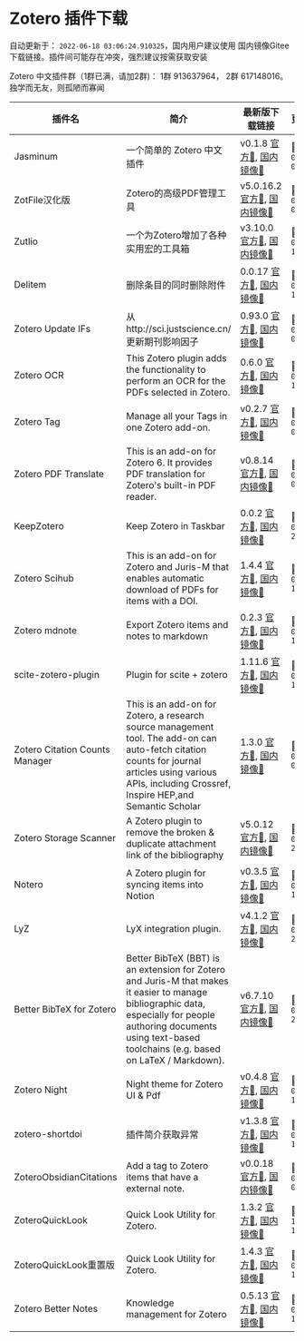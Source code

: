 # Zotero 插件下载

自动更新于： `2022-06-18 03:06:24.910325`，国内用户建议使用 国内镜像Gitee 下载链接。插件间可能存在冲突，强烈建议按需获取安装

Zotero 中文插件群（1群已满，请加2群)： 1群 913637964， 2群 617148016。独学而无友，则孤陋而寡闻

| 插件名 | 简介 |  最新版下载链接 | 更新时间 | GitHub链接 | 主页 |
| ----- | ----- | ----- | ----- | ----- | ----- |
| Jasminum | 一个简单的 Zotero 中文插件 | v0.1.8 [官方🔗](https://github.com/l0o0/ZoteroPlugins/raw/main/plugins/jasminum/jasminum-v0.1.8.xpi), [国内镜像🔗](https://gitee.com/zotero-chinese/zotero-plugins/raw/main/plugins/jasminum/jasminum-v0.1.8.xpi) | 📅`2022-05-13 01:55:07` | [💻](https://github.com/l0o0/jasminum) | [🏠](https://gitee.com/l0o0/jasminum) |
| ZotFile汉化版 | Zotero的高级PDF管理工具 | v5.0.16.2 [官方🔗](https://github.com/l0o0/ZoteroPlugins/raw/main/plugins/zotfile汉化版/zotfile-v5.1.1-fx.xpi), [国内镜像🔗](https://gitee.com/zotero-chinese/zotero-plugins/raw/main/plugins/zotfile汉化版/zotfile-v5.1.1-fx.xpi) | 📅`2022-03-26 01:37:40` | [💻](https://github.com/lychichem/zotfile) | [🏠](http://zotfile.com/) |
| Zutlio | 一个为Zotero增加了各种实用宏的工具箱 | v3.10.0 [官方🔗](https://github.com/l0o0/ZoteroPlugins/raw/main/plugins/zutlio/zutilo_v3.10.0.xpi), [国内镜像🔗](https://gitee.com/zotero-chinese/zotero-plugins/raw/main/plugins/zutlio/zutilo_v3.10.0.xpi) | 📅`2021-08-29 11:23:09` | [💻](https://github.com/wshanks/Zutilo) | [🏠](https://github.com/wshanks/Zutilo) |
| Delitem | 删除条目的同时删除附件 | 0.0.17 [官方🔗](https://github.com/l0o0/ZoteroPlugins/raw/main/plugins/delitem/delitemwithatt_0.0.17.xpi), [国内镜像🔗](https://gitee.com/zotero-chinese/zotero-plugins/raw/main/plugins/delitem/delitemwithatt_0.0.17.xpi) | 📅`2022-06-04 14:27:03` | [💻](https://github.com/redleafnew/delitemwithatt) | [🏠](https://github.com/redleafnew/delitemwithatt) |
| Zotero Update IFs | 从http://sci.justscience.cn/更新期刊影响因子 | 0.93.0 [官方🔗](https://github.com/l0o0/ZoteroPlugins/raw/main/plugins/zotero_update_ifs/zotero-updateifs_0.93.0.xpi), [国内镜像🔗](https://gitee.com/zotero-chinese/zotero-plugins/raw/main/plugins/zotero_update_ifs/zotero-updateifs_0.93.0.xpi) | 📅`2022-05-17 00:42:28` | [💻](https://github.com/redleafnew/zotero-updateifs) | [🏠](https://github.com/redleafnew/zotero-updateifs) |
| Zotero OCR | This Zotero plugin adds the functionality to perform an OCR for the PDFs selected in Zotero. | 0.6.0 [官方🔗](https://github.com/l0o0/ZoteroPlugins/raw/main/plugins/zotero_ocr/zotero-ocr-0.6.0.xpi), [国内镜像🔗](https://gitee.com/zotero-chinese/zotero-plugins/raw/main/plugins/zotero_ocr/zotero-ocr-0.6.0.xpi) | 📅`2022-05-22 17:31:49` | [💻](https://github.com/UB-Mannheim/zotero-ocr) | [🏠](ttps://github.com/UB-Mannheim/zotero-ocr) |
| Zotero Tag | Manage all your Tags in one Zotero add-on. | v0.2.7 [官方🔗](https://github.com/l0o0/ZoteroPlugins/raw/main/plugins/zotero_tag/zotero-tag_v0.2.7.xpi), [国内镜像🔗](https://gitee.com/zotero-chinese/zotero-plugins/raw/main/plugins/zotero_tag/zotero-tag_v0.2.7.xpi) | 📅`2022-06-08 02:21:06` | [💻](https://github.com/windingwind/zotero-tag) | [🏠](https://github.com/windingwind/zotero-tag) |
| Zotero PDF Translate | This is an add-on for Zotero 6. It provides PDF translation for Zotero's built-in PDF reader. | v0.8.14 [官方🔗](https://github.com/l0o0/ZoteroPlugins/raw/main/plugins/zotero_pdf_translate/zotero-pdf-translate_v0.8.14.xpi), [国内镜像🔗](https://gitee.com/zotero-chinese/zotero-plugins/raw/main/plugins/zotero_pdf_translate/zotero-pdf-translate_v0.8.14.xpi) | 📅`2022-06-16 09:38:41` | [💻](https://github.com/windingwind/zotero-pdf-translate) | [🏠](https://github.com/windingwind/zotero-pdf-translate) |
| KeepZotero | Keep Zotero in Taskbar | 0.0.2 [官方🔗](https://github.com/l0o0/ZoteroPlugins/raw/main/plugins/keepzotero/keepzotero-0.0.2-fx.xpi), [国内镜像🔗](https://gitee.com/zotero-chinese/zotero-plugins/raw/main/plugins/keepzotero/keepzotero-0.0.2-fx.xpi) | 📅`2022-03-22 23:36:13` | [💻](https://github.com/yhmtsai/KeepZotero) | [🏠](https://github.com/yhmtsai/KeepZotero) |
| Zotero Scihub | This is an add-on for Zotero and Juris-M that enables automatic download of PDFs for items with a DOI. | 1.4.4 [官方🔗](https://github.com/l0o0/ZoteroPlugins/raw/main/plugins/zotero_scihub/zotero-scihub-1.4.4.xpi), [国内镜像🔗](https://gitee.com/zotero-chinese/zotero-plugins/raw/main/plugins/zotero_scihub/zotero-scihub-1.4.4.xpi) | 📅`2022-04-06 12:15:35` | [💻](https://github.com/ethanwillis/zotero-scihub) | [🏠](https://github.com/ethanwillis/zotero-scihub) |
| Zotero mdnote | Export Zotero items and notes to markdown | 0.2.3 [官方🔗](https://github.com/l0o0/ZoteroPlugins/raw/main/plugins/zotero_mdnote/mdnotes-0.2.3.xpi), [国内镜像🔗](https://gitee.com/zotero-chinese/zotero-plugins/raw/main/plugins/zotero_mdnote/mdnotes-0.2.3.xpi) | 📅`2022-05-03 13:32:54` | [💻](https://github.com/argenos/zotero-mdnotes) | [🏠](https://github.com/argenos/zotero-mdnotes) |
| scite-zotero-plugin | Plugin for scite + zotero | 1.11.6 [官方🔗](https://github.com/l0o0/ZoteroPlugins/raw/main/plugins/scite-zotero-plugin/zotero-scite-1.11.6.xpi), [国内镜像🔗](https://gitee.com/zotero-chinese/zotero-plugins/raw/main/plugins/scite-zotero-plugin/zotero-scite-1.11.6.xpi) | 📅`2022-04-06 19:45:34` | [💻](https://github.com/scitedotai/scite-zotero-plugin) | [🏠](https://github.com/scitedotai/scite-zotero-plugin) |
| Zotero Citation Counts Manager | This is an add-on for Zotero, a research source management tool. The add-on can auto-fetch citation counts for journal articles using various APIs, including Crossref, Inspire HEP,and Semantic Scholar | 1.3.0 [官方🔗](https://github.com/l0o0/ZoteroPlugins/raw/main/plugins/zotero_citation_counts_manager/zotero-citationcounts-1.3.0.xpi), [国内镜像🔗](https://gitee.com/zotero-chinese/zotero-plugins/raw/main/plugins/zotero_citation_counts_manager/zotero-citationcounts-1.3.0.xpi) | 📅`2022-04-05 00:58:48` | [💻](https://github.com/eschnett/zotero-citationcounts) | [🏠](https://github.com/eschnett/zotero-citationcounts) |
| Zotero Storage Scanner | A Zotero plugin to remove the broken & duplicate attachment link of the bibliography | v5.0.12 [官方🔗](https://github.com/l0o0/ZoteroPlugins/raw/main/plugins/zotero_storage_scanner/zotero-storage-scanner-5.0.12.xpi), [国内镜像🔗](https://gitee.com/zotero-chinese/zotero-plugins/raw/main/plugins/zotero_storage_scanner/zotero-storage-scanner-5.0.12.xpi) | 📅`2022-05-22 21:04:39` | [💻](https://github.com/retorquere/zotero-storage-scanner) | [🏠](https://github.com/retorquere/zotero-storage-scanner) |
| Notero | A Zotero plugin for syncing items into Notion | v0.3.5 [官方🔗](https://github.com/l0o0/ZoteroPlugins/raw/main/plugins/notero/notero-0.3.5.xpi), [国内镜像🔗](https://gitee.com/zotero-chinese/zotero-plugins/raw/main/plugins/notero/notero-0.3.5.xpi) | 📅`2022-05-22 19:00:25` | [💻](https://github.com/dvanoni/notero) | [🏠](https://github.com/dvanoni/notero) |
| LyZ | LyX integration plugin. | v4.1.2 [官方🔗](https://github.com/l0o0/ZoteroPlugins/raw/main/plugins/lyz/lyz_v4.1.2.xpi), [国内镜像🔗](https://gitee.com/zotero-chinese/zotero-plugins/raw/main/plugins/lyz/lyz_v4.1.2.xpi) | 📅`2021-09-06 20:06:53` | [💻](https://github.com/wshanks/lyz) | [🏠](https://github.com/wshanks/lyz) |
| Better BibTeX for Zotero | Better BibTeX (BBT) is an extension for Zotero and Juris-M that makes it easier to manage bibliographic data, especially for people authoring documents using text-based toolchains (e.g. based on LaTeX / Markdown). | v6.7.10 [官方🔗](https://github.com/l0o0/ZoteroPlugins/raw/main/plugins/better_bibtex_for_zotero/zotero-better-bibtex-6.7.10.xpi), [国内镜像🔗](https://gitee.com/zotero-chinese/zotero-plugins/raw/main/plugins/better_bibtex_for_zotero/zotero-better-bibtex-6.7.10.xpi) | 📅`2022-06-14 22:31:21` | [💻](https://github.com/retorquere/zotero-better-bibtex) | [🏠](https://retorque.re/zotero-better-bibtex/) |
| Zotero Night | Night theme for Zotero UI & Pdf | v0.4.8 [官方🔗](https://github.com/l0o0/ZoteroPlugins/raw/main/plugins/zotero_night/zotero-night-0.4.8.xpi), [国内镜像🔗](https://gitee.com/zotero-chinese/zotero-plugins/raw/main/plugins/zotero_night/zotero-night-0.4.8.xpi) | 📅`2022-05-09 11:02:24` | [💻](https://github.com/ThomasFKJorna/zotero-night) | [🏠](https://github.com/ThomasFKJorna/zotero-night) |
| zotero-shortdoi | 插件简介获取异常 | v1.3.8 [官方🔗](https://github.com/l0o0/ZoteroPlugins/raw/main/plugins/zotero-shortdoi/zotero-doi-manager-1.4.2.xpi), [国内镜像🔗](https://gitee.com/zotero-chinese/zotero-plugins/raw/main/plugins/zotero-shortdoi/zotero-doi-manager-1.4.2.xpi) | 📅`2022-02-13 17:59:06` | [💻](https://github.com/bwiernik/zotero-shortdoi) | [🏠](https://github.com/bwiernik/zotero-shortdoi) |
| ZoteroObsidianCitations | Add a tag to Zotero items that have a external note. | v0.0.18 [官方🔗](https://github.com/l0o0/ZoteroPlugins/raw/main/plugins/zoteroobsidiancitations/MarkDBConnect-0.0.18.xpi), [国内镜像🔗](https://gitee.com/zotero-chinese/zotero-plugins/raw/main/plugins/zoteroobsidiancitations/MarkDBConnect-0.0.18.xpi) | 📅`2022-06-05 05:38:38` | [💻](https://github.com/daeh/zotero-obsidian-citations) | [🏠](https://github.com/daeh/zotero-obsidian-citations) |
| ZoteroQuickLook | Quick Look Utility for Zotero. | 1.3.2 [官方🔗](https://github.com/l0o0/ZoteroPlugins/raw/main/plugins/zoteroquicklook/zoteroquicklook.zoteroplugin_1.4.2.xpi), [国内镜像🔗](https://gitee.com/zotero-chinese/zotero-plugins/raw/main/plugins/zoteroquicklook/zoteroquicklook.zoteroplugin_1.4.2.xpi) | 📅`2019-12-13 14:02:37` | [💻](https://github.com/mronkko/ZoteroQuickLook) | [🏠](https://github.com/mronkko/ZoteroQuickLook) |
| ZoteroQuickLook重置版 | Quick Look Utility for Zotero. | 1.4.3 [官方🔗](https://github.com/l0o0/ZoteroPlugins/raw/main/plugins/zoteroquicklook重置版/zoteroquicklook_1.4.8.xpi), [国内镜像🔗](https://gitee.com/zotero-chinese/zotero-plugins/raw/main/plugins/zoteroquicklook重置版/zoteroquicklook_1.4.8.xpi) | 📅`2022-04-17 15:41:56` | [💻](https://github.com/404neko/ZoteroQuickLookReload) | [🏠](https://github.com/404neko/ZoteroQuickLookReload) |
| Zotero Better Notes | Knowledge management for Zotero | 0.5.13 [官方🔗](https://github.com/l0o0/ZoteroPlugins/raw/main/plugins/zotero_better_notes/zotero-better-notes_0.5.13.xpi), [国内镜像🔗](https://gitee.com/zotero-chinese/zotero-plugins/raw/main/plugins/zotero_better_notes/zotero-better-notes_0.5.13.xpi) | 📅`2022-06-17 15:52:35` | [💻](https://github.com/windingwind/zotero-better-notes) | [🏠](https://github.com/windingwind/zotero-better-notes) |
